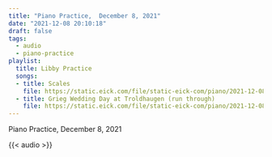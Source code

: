 ```yaml
---
title: "Piano Practice,  December 8, 2021"
date: "2021-12-08 20:10:18"
draft: false
tags:
  - audio
  - piano-practice
playlist:
  title: Libby Practice
  songs:
  - title: Scales
    file: https://static.eick.com/file/static-eick-com/piano/2021-12-08-001.mp3
  - title: Grieg Wedding Day at Troldhaugen (run through)
    file: https://static.eick.com/file/static-eick-com/piano/2021-12-08-002.mp3
---
```

Piano Practice, December 8, 2021

<!--more-->

{{< audio >}}
